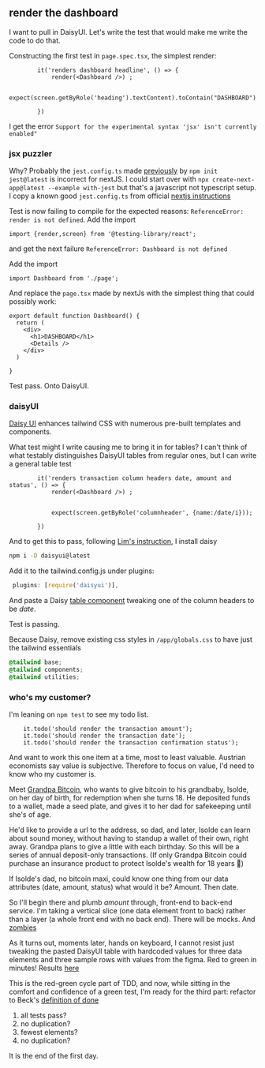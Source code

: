
## render the dashboard
I want to pull in DaisyUI. Let's write the test that would make me write the code to do that.

Constructing the first test in ```page.spec.tsx```, the simplest render:
```tsx
        it('renders dashboard headline', () => {
            render(<Dashboard />) ;

            expect(screen.getByRole('heading').textContent).toContain("DASHBOARD")         

        })
```

I get the error ```Support for the experimental syntax 'jsx' isn't currently enabled"```
### jsx puzzler

Why? Probably the ```jest.config.ts``` made [previously](s01-02.md) by ```npm init jest@latest``` is incorrect for nextJS. I could start over with
```npx create-next-app@latest --example with-jest``` but that's a javascript not typescript setup. I copy a known good ```jest.config.ts``` from official [nextjs instructions](https://nextjs.org/docs/app/building-your-application/testing/jest#manual-setup)

Test is now failing to compile for the expected reasons: ```ReferenceError: render is not defined```. Add the import 
```tsx
import {render,screen} from '@testing-library/react';
``` 
and get the next failure ```ReferenceError: Dashboard is not defined```

Add the import
```tsx
import Dashboard from './page';
```

And replace the ```page.tsx``` made by nextJs with the simplest thing that could possibly work:

```tsx
export default function Dashboard() {
  return (
    <div>
      <h1>DASHBOARD</h1>
      <Details />
    </div>
  )

}
```

Test pass. Onto DaisyUI. 

### daisyUI

[Daisy UI](https://daisyui.com/) enhances tailwind CSS with numerous pre-built templates and components. 

What test might I write causing me to bring it in for tables? I can't think of what testably distinguishes DaisyUI tables from regular ones, but I can write a general table test
```tsx
        it('renders transaction column headers date, amount and status', () => {
            render(<Dashboard />) ;

  
            expect(screen.getByRole('columnheader', {name:/date/i}));

        })
```

And to get this to pass, following [Lim's instruction](https://www.amazon.com/NextJS-13-React-Crash-Course-ebook/dp/B0CG67TMLX/ref=sr_1_1?sr=8-1), I install daisy
```bash
npm i -D daisyui@latest
```

Add it to the tailwind.config.js under plugins:
```ts
 plugins: [require('daisyui')],
```


And paste a Daisy [table component](https://daisyui.com/components/table/)
tweaking one of the column headers to be *date*. 

Test is passing. 

Because Daisy, remove existing css styles in ```/app/globals.css``` to have just the tailwind essentials
```css
@tailwind base;
@tailwind components;
@tailwind utilities;

```
### who's my customer?

I'm leaning on ```npm test``` to see my todo list.
```tsx
    it.todo('should render the transaction amount');
    it.todo('should render the transaction date');
    it.todo('should render the transaction confirmation status');
```

And want to work this one item at a time, most to least valuable. Austrian economists say value is subjective. Therefore to focus on value, I'd need to know who my customer is. 

Meet [Grandpa Bitcoin](personae/grandpa_b.md), who wants to give bitcoin to his grandbaby, Isolde, on her day of birth, for redemption when she turns 18. He deposited funds to a wallet, made a seed plate, and gives it to her dad for safekeeping until she's of age.  

He'd like to provide a url to the address, so dad, and later, Isolde can learn about sound money, without having to standup a wallet of their own, right away. Grandpa plans to give a little with each birthday. So this will be a series of annual deposit-only transactions. (If only Grandpa Bitcoin could purchase an insurance product to protect Isolde's wealth for 18 years 🤔)

If Isolde's dad, no bitcoin maxi, could know one thing from our data attributes (date, amount, status) what would it be? Amount. Then date. 

So I'll begin there and plumb *amount* through, front-end to back-end service. I'm taking a vertical slice (one data element front to back) rather than a layer (a whole front end with no back end).  There will be mocks. And [zombies](https://blog.wingman-sw.com/tdd-guided-by-zombies)
 
As it turns out, moments later, hands on keyboard, I cannot resist just tweaking the pasted DaisyUI table with hardcoded values for three data elements and three sample rows with values from the figma. Red to green in minutes! Results [here](https://github.com/awostenberg/solid-dollop/blob/bad6c661138efc97b9208acbf6f5ece3c2310171/src/app/page.tsx)

This is the red-green cycle part of TDD, 
and now, while sitting in the comfort and confidence of a green test,
I'm ready for the third part: refactor to Beck's [definition of done](https://www.martinfowler.com/bliki/BeckDesignRules.html)


1. all tests pass?
1. no duplication?
1. fewest elements?
1. no duplication?

It is the end of the first day.
